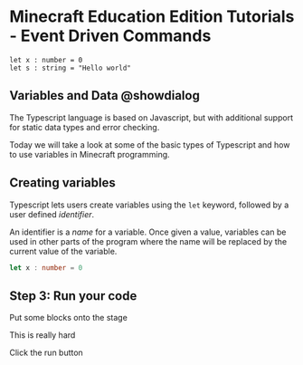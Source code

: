 # Minecraft Education Edition Tutorials - Event Driven Commands

```template
let x : number = 0
let s : string = "Hello world"

```

## Variables and Data @showdialog

The Typescript language is based on Javascript, but with additional support for static data types and error checking.

Today we will take a look at some of the basic types of Typescript and how to use variables in Minecraft programming.

## Creating variables

Typescript lets users create variables using the ``let`` keyword, followed by a user defined *identifier*.

An identifier is a *name* for a variable. Once given a value, variables can be used in other parts of the program where the name will be replaced by the current value of the variable.

```typescript
let x : number = 0
```

## Step 3: Run your code
Put some blocks onto the stage

This is really hard

Click the run button
